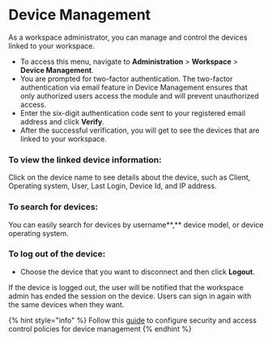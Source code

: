 # Device Management

As a workspace administrator, you can manage and control the devices linked to your workspace.

* To access this menu, navigate to **Administration** > **Workspace** > **Device Management**.
* You are prompted for two-factor authentication. The two-factor authentication via email feature in Device Management ensures that only authorized users access the module and will prevent unauthorized access.
* Enter the six-digit authentication code sent to your registered email address and click **Verify**.
* After the successful verification, you will get to see the devices that are linked to your workspace.

### **To view the linked device information:**

Click on the device name to see details about the device, such as Client, Operating system, User, Last Login, Device Id, and IP address.

### To search for devices:

You can easily search for devices by username\*\*,\*\* device model, or device operating system.

### **To log out of the device:**

* Choose the device that you want to disconnect and then click **Logout**.

If the device is logged out, the user will be notified that the workspace admin has ended the session on the device. Users can sign in again with the same devices when they want.

{% hint style="info" %}
Follow this [guide](settings/device-management-settings.md) to configure security and access control policies for device management
{% endhint %}
